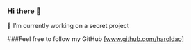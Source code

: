 ### Hi there 👋

🔭 I’m currently working on a secret project

###Feel free to follow my GitHub [www.github.com/haroldao]
<!--
**haroldao/haroldao** is a ✨ _special_ ✨ repository because its `README.md` (this file) appears on your GitHub profile.-->
